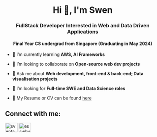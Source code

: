 <h1 align="center">Hi 👋, I'm Swen</h1>
<h3 align="center">FullStack Developer Interested in Web and Data Driven Applications</h3>
<h4 align="center">Final Year CS undergrad from Singapore (Graduating in May 2024)</h4>

- 🌱 I’m currently learning **AWS, AI Frameworks**

- 👯 I’m looking to collaborate on **Open-source web dev projects**

- 💬 Ask me about **Web development, front-end & back-end; Data visualisation projects**

- 🤝 I’m looking for **Full-time SWE and Data Science roles**

- 📄 My Resume or CV can be found [here](https://drive.google.com/file/d/1C9OPTp9Yi_Ld3r2qeB2sci-Aj-ihS0Eh/view?usp=sharing)


<h2 align="left">Connect with me:</h2>
<p align="left">

<a href="https://linkedin.com/in/sventang" target="blank"><img align="center" src="https://raw.githubusercontent.com/rahuldkjain/github-profile-readme-generator/master/src/images/icons/Social/linked-in-alt.svg" alt="sventang" height="30" width="40" /></a>
<a href="mailto:sventang1@gmail.com" target="blank"><img align="center" src="https://www.svgrepo.com/show/56752/email.svg" alt="esswhyy" height="30" width="40" /></a>
</p>

